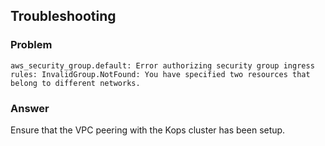 
## Troubleshooting

### Problem

```
aws_security_group.default: Error authorizing security group ingress rules: InvalidGroup.NotFound: You have specified two resources that belong to different networks.
```

### Answer

Ensure that the VPC peering with the Kops cluster has been setup.
